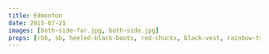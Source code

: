 ```yaml
---
title: Edmonton
date: 2015-07-21
images: [both-side-far.jpg, both-side.jpg]
props: [rbb, sb, heeled-black-boots, red-chucks, black-vest, rainbow-tshirt, bondage-gear, sparkly-pink-pants, sombrero, red-cowboy-hat, studded-black-choker, earrings, aviators, pearl-necklace, pink-beats, astroturf, mushrooms, fishing-pole-with-fish, freddie-mustache, yellow-happy-sticker]
---
```

